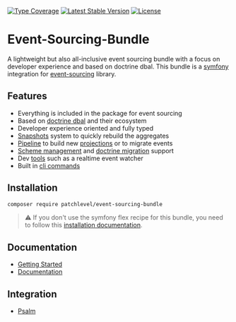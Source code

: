 [![Type Coverage](https://shepherd.dev/github/patchlevel/event-sourcing-bundle/coverage.svg)](https://shepherd.dev/github/patchlevel/event-sourcing-bundle)
[![Latest Stable Version](https://poser.pugx.org/patchlevel/event-sourcing-bundle/v)](//packagist.org/packages/patchlevel/event-sourcing-bundle)
[![License](https://poser.pugx.org/patchlevel/event-sourcing-bundle/license)](//packagist.org/packages/patchlevel/event-sourcing-bundle)

# Event-Sourcing-Bundle

A lightweight but also all-inclusive event sourcing bundle 
with a focus on developer experience and based on doctrine dbal.
This bundle is a [symfony](https://symfony.com/) integration 
for [event-sourcing](https://github.com/patchlevel/event-sourcing) library.

## Features

* Everything is included in the package for event sourcing
* Based on [doctrine dbal](https://github.com/doctrine/dbal) and their ecosystem
* Developer experience oriented and fully typed
* [Snapshots](https://patchlevel.github.io/event-sourcing-bundle-docs/latest/installation/) system to quickly rebuild the aggregates
* [Pipeline](https://patchlevel.github.io/event-sourcing-bundle-docs/latest/pipeline/) to build new [projections](https://patchlevel.github.io/event-sourcing-bundle-docs/latest/projection/) or to migrate events
* [Scheme management](https://patchlevel.github.io/event-sourcing-bundle-docs/latest/store/) and [doctrine migration](https://patchlevel.github.io/event-sourcing-bundle-docs/latest/migration/) support
* Dev [tools](https://patchlevel.github.io/event-sourcing-bundle-docs/latest/watch_server/) such as a realtime event watcher
* Built in [cli commands](https://patchlevel.github.io/event-sourcing-bundle-docs/latest/cli/)

## Installation

```bash
composer require patchlevel/event-sourcing-bundle
```

> :warning: If you don't use the symfony flex recipe for this bundle, you need to follow
this [installation documentation](https://patchlevel.github.io/event-sourcing-bundle-docs/latest/installation/).

## Documentation

* [Getting Started](https://patchlevel.github.io/event-sourcing-bundle-docs/latest/getting_started/)
* [Documentation](https://patchlevel.github.io/event-sourcing-bundle-docs/latest/)

## Integration

* [Psalm](https://github.com/patchlevel/event-sourcing-psalm-plugin)